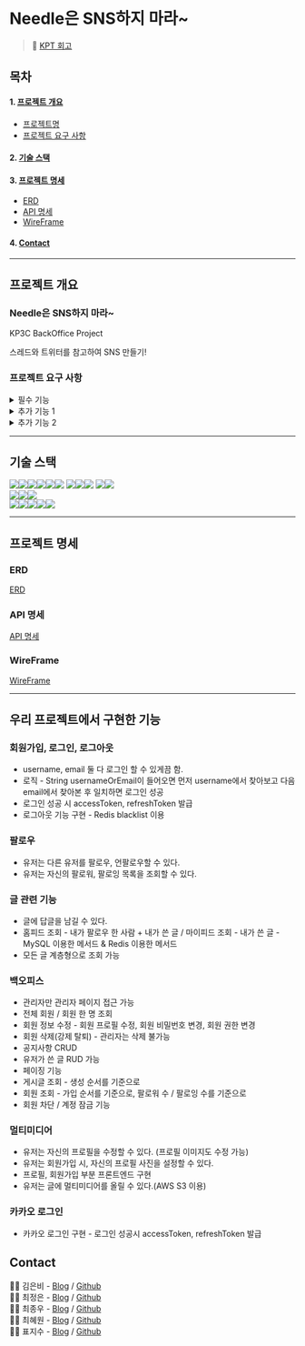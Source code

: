 # Needle은 SNS하지 마라~
> 💭 [KPT 회고](링크)

## 목차
#### 1. [프로젝트 개요](#프로젝트-개요)
* [프로젝트명](#프로젝트명)
* [프로젝트 요구 사항](#프로젝트-요구-사항)
#### 2. [기술 스택](#기술-스택)
#### 3. [프로젝트 명세](#프로젝트-명세)
* [ERD](#erd)
* [API 명세](#api-명세)
* [WireFrame](#wireframe)
#### 4. [Contact](#contact)

---

## 프로젝트 개요
### Needle은 SNS하지 마라~
KP3C BackOffice Project

스레드와 트위터를 참고하여 SNS 만들기!

### 프로젝트 요구 사항
<details>
<summary>필수 기능</summary>

#### 1. 사용자 인증 기능

* 회원가입
  - username, password는 정해진 형식이 있다.
  - 회원 권한 부여 - ADMIN, USER

* 로그인 및 로그아웃

#### 2. 프로필 관리

* 프로필 수정
  - 이름, 한 줄 소개같은 기본적인 정보를 볼 수 있어야 하며 수정할 수 있어야 한다.
  - 비밀번호 수정이 가능해야 함
  - 최근 3번 안에 사용한 비밀번호는 사용할 수 없도록 제한한다.

#### 3. 게시물 CRUD

* 전체 게시물 조회
* 인가 개념 적용

#### 4. 댓글 CRUD

* 전체 댓글 조회
* 인가 개념 적용

</details>

<details>
<summary>추가 기능 1</summary>

#### 1. 소셜 로그인 기능 - 네이버, 카카오

#### 2. 백오피스
  * 회원 관리
    * 회원 조회
    * 회원 정보 수정(권한 수정)
    * 회원 삭제
    * 회원 차단
  * 게시글, 댓글 관리
    *  공지글 등록
    *  모든 게시글 수정
    *  모든 게시글 삭제

#### 3. 프론트엔드

#### 4. 좋아요
  * 게시물 및 댓글 좋아요/좋아요 취소
  * 본인이 작성한 게시물과 댓글에 좋아요 남길 수 없도록 하기

#### 5. 팔로우
  * 특정 사용자를 팔로우/언팔로우
  * 팔로우하는 사용자의 게시물을 볼 수 있도록 하기
    
</details>

<details>
<summary>추가 기능 2</summary>

#### 1. 사진 업로드
* 사진 저장할 때는 반드시 AWS S3 이용

#### 2. 게시물 멀티미디어 지원 기능 구현
* 게시물 본문에 사진, 영상 미디어 포함 가능
* 게시물 수정시 첨부된 미디어 수정 가능
* 미디어 첨부 시 AWS S3 사용

#### 3. AWS를 이용하여 서비스 배포
* AWS EC2를 이용해서 배포
  * EC2 역할 이해
  * ubuntu 명령어들을 이해
  * 웹서버, 웹어플리케이션 서버의 차이를 이해
  * Nginx, gunicorn의 역할과 설정파일을 이해

#### 4. HTTP를 HTTPS로 업그레이드 하기
</details>

---

## 기술 스택

<img src="https://img.shields.io/badge/java-007396?style=for-the-badge&logo=OpenJDK&logoColor=white"><img src="https://img.shields.io/badge/spring-6DB33F?style=for-the-badge&logo=spring&logoColor=white"><img src="https://img.shields.io/badge/Spring Boot-6DB33F?style=for-the-badge&logo=springboot&logoColor=white"><img src="https://img.shields.io/badge/Spring Security-6DB33F?style=for-the-badge&logo=springsecurity&logoColor=white"><img src="https://img.shields.io/badge/Spring Data JPA-6DB33F?style=for-the-badge&logo=&logoColor=white"><img src="https://img.shields.io/badge/gradle-02303A?style=for-the-badge&logo=gradle&logoColor=white">
<img src="https://img.shields.io/badge/mysql-4479A1?style=for-the-badge&logo=mysql&logoColor=white"><img src="https://img.shields.io/badge/JWT-000000?style=for-the-badge&logo=jsonwebtokens&logoColor=white"><img src="https://img.shields.io/badge/Redis-DC382D?style=for-the-badge&logo=redis&logoColor=white">
<img src="https://img.shields.io/badge/Query DSL-0769AD?style=for-the-badge&logo=&logoColor=white"><img src="https://img.shields.io/badge/Hibernate-59666C?style=for-the-badge&logo=hibernate&logoColor=white">
<br>
<img src="https://img.shields.io/badge/HTML5-E34F26?style=for-the-badge&logo=html5&logoColor=white"><img src="https://img.shields.io/badge/CSS-1572B6?style=for-the-badge&logo=css3&logoColor=white"><img src="https://img.shields.io/badge/JavaScript-F7DF1E?style=for-the-badge&logo=javascript&logoColor=black">
<br>
<img src="https://img.shields.io/badge/IntelliJ IDEA-000000?style=for-the-badge&logo=IntelliJ IDEA&logoColor=white"><img src="https://img.shields.io/badge/github-181717?style=for-the-badge&logo=github&logoColor=white"><img src="https://img.shields.io/badge/git-F05032?style=for-the-badge&logo=git&logoColor=white"><img src="https://img.shields.io/badge/Slack-4A154B?style=for-the-badge&logo=Slack&logoColor=white"><img src="https://img.shields.io/badge/Postman-FF6C37?style=for-the-badge&logo=postman&logoColor=white">

---

## 프로젝트 명세

### ERD

[ERD](https://lucid.app/lucidchart/e13258d8-056d-4c44-a9d6-5b8e64a42ef0/edit?viewport_loc=-1650%2C-281%2C3355%2C1419%2C0_0&invitationId=inv_bb176aa7-aced-4a1e-bd60-25ddd6222ae4)

### API 명세

[API 명세](https://gilded-meeting-f87.notion.site/9-KP3C-Needle-SNS-a61462b6239444d1b8aaf13f5e8e7258)

### WireFrame

[WireFrame](https://www.figma.com/file/5SwRuZ752h7eSNpPTiJBRG/KP3C-thread?type=design&node-id=0%3A1&mode=design&t=0ViA2pwd2VBfDh5A-1)

---

## 우리 프로젝트에서 구현한 기능

### 회원가입, 로그인, 로그아웃

* username, email 둘 다 로그인 할 수 있게끔 함.
* 로직 - String usernameOrEmail이 들어오면 먼저 username에서 찾아보고 다음 email에서 찾아본 후 일치하면 로그인 성공
* 로그인 성공 시 accessToken, refreshToken 발급
* 로그아웃 기능 구현 - Redis blacklist 이용

### 팔로우

* 유저는 다른 유저를 팔로우, 언팔로우할 수 있다.
* 유저는 자신의 팔로워, 팔로잉 목록을 조회할 수 있다.

### 글 관련 기능

* 글에 답글을 남길 수 있다.
* 홈피드 조회 - 내가 팔로우 한 사람 + 내가 쓴 글 / 마이피드 조회 - 내가 쓴 글 - MySQL 이용한 메서드 & Redis 이용한 메서드
* 모든 글 계층형으로 조회 가능

### 백오피스

* 관리자만 관리자 페이지 접근 가능
* 전체 회원 / 회원 한 명 조회
* 회원 정보 수정 - 회원 프로필 수정, 회원 비밀번호 변경, 회원 권한 변경
* 회원 삭제(강제 탈퇴) - 관리자는 삭제 불가능
* 공지사항 CRUD
* 유저가 쓴 글 RUD 가능
* 페이징 기능
* 게시글 조회 - 생성 순서를 기준으로
* 회원 조회 - 가입 순서를 기준으로, 팔로워 수 / 팔로잉 수를 기준으로
* 회원 차단 / 계정 잠금 기능

### 멀티미디어

* 유저는 자신의 프로필을 수정할 수 있다. (프로필 이미지도 수정 가능)
* 유저는 회원가입 시, 자신의 프로필 사진을 설정할 수 있다.
* 프로필, 회원가입 부분 프론트엔드 구현
* 유저는 글에 멀티미디어를 올릴 수 있다.(AWS S3 이용)

### 카카오 로그인

* 카카오 로그인 구현 - 로그인 성공시 accessToken, refreshToken 발급

## Contact

👩‍💻 김은비 - [Blog](https://velog.io/@eunb1) / [Github](https://github.com/eunb1)<br>
👩‍💻 최정은 - [Blog](https://velog.io/@temprmn) / [Github](https://github.com/jungeun5-choi)<br>
👨‍💻 최종우 - [Blog](https://jonggae.tistory.com/) / [Github](https://github.com/Jonggae)<br>
👩‍💻 최혜원 - [Blog](https://velog.io/@hyewon0218) / [Github](https://github.com/hyewon218)<br>
👩‍💻 표지수 - [Blog](https://argente29.tistory.com/) / [Github](https://github.com/JisooPyo)<br>

